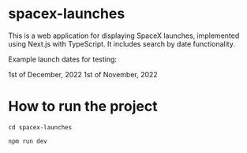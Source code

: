 # spacex-launches

This is a web application for displaying SpaceX launches, implemented using Next.js with TypeScript. It includes search by date functionality.

Example launch dates for testing:

1st of December, 2022
1st of November, 2022

# How to run the project

```cd spacex-launches ```

```npm run dev```
